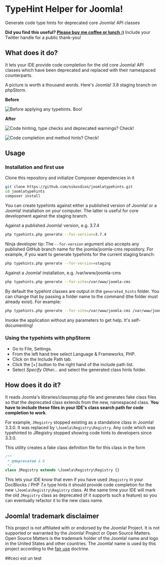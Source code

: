 # TypeHint Helper for Joomla!

Generate code type hints for deprecated core Joomla! API classes

**Did you find this useful? [Please buy me coffee or lunch :)](https://paypal.me/nicholasakeeba)** Include your Twitter handle for a public thank-you!

## What does it do?

It lets your IDE provide code completion for the old core Joomla! API classes which have been deprecated and replaced with their
namespaced counterparts.

A picture is worth a thousand words. Here's Joomla! 3.8 staging branch on phpStorm.

**Before**

![Before applying any typehints. Boo!](https://raw.githubusercontent.com/nikosdion/joomlatypehints/master/docs/before.png)

**After**

![Code hinting, type checks and deprecated warnings? Check!](https://raw.githubusercontent.com/nikosdion/joomlatypehints/master/docs/after_01.png)

![Code completion and method hints? Check!](https://raw.githubusercontent.com/nikosdion/joomlatypehints/master/docs/after_02.png)

## Usage

### Installation and first use

Clone this repository and initialize Composer dependencies in it

```bash
git clone https://github.com/nikosdion/joomlatypehints.git
cd joomlatypehints
composer install
```

You can create typehints against either a published version of Joomla! or a Joomla! installation on your computer. The latter is
useful for core development against the staging branch.

Against a published Joomla! version, e.g. 3.7.4
```bash
php typehints.php generate --for-version=3.7.4
```

Ninja developer tip: The `--for-version` argument also accepts any published GitHub branch name for the joomla/joomla-cms repository. For example, if you want to generate typehints for the current staging branch:

```bash
php typehints.php generate --for-version=staging
``` 

Against a Joomla! installation, e.g. /var/www/joomla-cms
```bash
php typehints.php generate --for-site=/var/www/joomla-cms
```

By default the typehint classes are output in the `generated_hints` folder. You can change that by passing a folder name to the
command (the folder must already exist). For example:
```bash
php typehints.php generate --for-site=/var/www/joomla-cms /var/www/joomla-cms/typehints
```

Invoke the application without any parameters to get help. It's self-documenting!

### Using the typehints with phpStorm

* Go to File, Settings.
* From the left hand tree select Language & Frameworks, PHP.
* Click on the Include Path tab.
* Click the [+] button to the right hand of the include path list.
* Select _Specify Other..._ and select the generated class hints folder.

## How does it do it?

It reads Joomla's libraries/classmap.php file and generates fake class files so that the deprecated class extends from the new,
namespaced class. **You have to include these files in your IDE's class search path for code completion to work**. 

For example, `JRegistry` stopped existing as a standalone class in Joomla! 3.3.0. It was replaced by `\Joomla\Registry\Registry`.
Any code which was typehinted to JRegistry stopped showing code hints to developers since 3.3.0.

This utility creates a fake class definition file for this class in the form
```php
/**
 * @deprecated 4.0
 */
class JRegistry extends \Joomla\Registry\Registry {}
``` 

This lets your IDE know that even if you have used `JRegistry` in your DocBlocks / PHP 7.x type hints it should provide code
completion for the new `\Joomla\Registry\Registry` class. At the same time your IDE will mark the old `JRegistry` class as
deprecated (if it supports such a feature) so you can eventually refactor it to the new class name.

## Joomla! trademark disclaimer

This project is not affiliated with or endorsed by the Joomla! Project. It is not supported or warranted by the Joomla! Project or Open Source Matters. Open Source Matters is the trademark holder of the Joomla! name and logo in the United States and other countries. The Joomla! name is used by this project according to the [fair use](https://en.wikipedia.org/wiki/Fair_use) doctrine.

##ceci est un test
